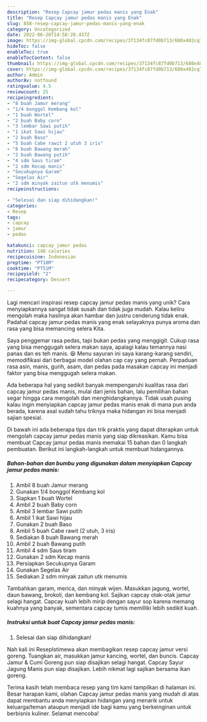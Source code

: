 ```yaml
---
description: "Resep Capcay jamur pedas manis yang Enak"
title: "Resep Capcay jamur pedas manis yang Enak"
slug: 858-resep-capcay-jamur-pedas-manis-yang-enak
category: Uncategorized
date: 2022-06-26T14:58:28.437Z
image: https://img-global.cpcdn.com/recipes/37134fc87fd0b713/680x482cq70/capcay-jamur-pedas-manis-foto-resep-utama.jpg
hideToc: false
enableToc: true
enableTocContent: false
thumbnail: https://img-global.cpcdn.com/recipes/37134fc87fd0b713/680x482cq70/capcay-jamur-pedas-manis-foto-resep-utama.jpg
cover: https://img-global.cpcdn.com/recipes/37134fc87fd0b713/680x482cq70/capcay-jamur-pedas-manis-foto-resep-utama.jpg
author: Admin
authorAv: notfound
ratingvalue: 4.5
reviewcount: 25
recipeingredient:
- "8 buah Jamur merang"
- "1/4 bonggol Kembang kol"
- "1 buah Wortel"
- "2 buah Baby corn"
- "3 lembar Sawi putih"
- "1 ikat Sawi hijau"
- "2 buah Baso"
- "5 buah Cabe rawit 2 utuh 3 iris"
- "8 buah Bawang merah"
- "2 buah Bawang putih"
- "4 sdm Saus tiram"
- "2 sdm Kecap manis"
- "Secukupnya Garam"
- "Segelas Air"
- "2 sdm minyak zaitun utk menumis"
recipeinstructions:

- "Selesai dan siap dihidangkan!"
categories:
- Resep
tags:
- capcay
- jamur
- pedas

katakunci: capcay jamur pedas 
nutrition: 148 calories
recipecuisine: Indonesian
preptime: "PT18M"
cooktime: "PT51M"
recipeyield: "2"
recipecategory: Dessert

---
```





Lagi mencari inspirasi resep capcay jamur pedas manis yang unik? Cara menyiapkannya sangat tidak susah dan tidak juga mudah. Kalau keliru mengolah maka hasilnya akan hambar dan justru cenderung tidak enak. Padahal capcay jamur pedas manis yang enak selayaknya punya aroma dan rasa yang bisa memancing selera Kita.





Saya penggemar rasa pedas, tapi bukan pedas yang menggigit. Cukup rasa yang bisa menggugah selera makan saya, apalagi kalau temannya nasi panas dan es teh manis. 😆 Menu sayuran ini saya karang-karang sendiri, memodifikasi dari berbagai model olahan cap cay yang pernah. Perpaduan rasa asin, manis, gurih, asam, dan pedas pada masakan capcay ini menjadi faktor yang bisa menggugah selera makan.

Ada beberapa hal yang sedikit banyak mempengaruhi kualitas rasa dari capcay jamur pedas manis, mulai dari jenis bahan, lalu pemilihan bahan segar hingga cara mengolah dan menghidangkannya. Tidak usah pusing kalau ingin menyiapkan capcay jamur pedas manis enak di mana pun anda berada, karena asal sudah tahu triknya maka hidangan ini bisa menjadi sajian spesial.






Di bawah ini ada beberapa tips dan trik praktis yang dapat diterapkan untuk mengolah capcay jamur pedas manis yang siap dikreasikan. Kamu bisa membuat Capcay jamur pedas manis memakai 15 bahan dan 0 langkah pembuatan. Berikut ini langkah-langkah untuk membuat hidangannya.

<!--inarticleads1-->

##### Bahan-bahan dan bumbu yang digunakan dalam menyiapkan Capcay jamur pedas manis:

1. Ambil 8 buah Jamur merang
1. Gunakan 1/4 bonggol Kembang kol
1. Siapkan 1 buah Wortel
1. Ambil 2 buah Baby corn
1. Ambil 3 lembar Sawi putih
1. Ambil 1 ikat Sawi hijau
1. Gunakan 2 buah Baso
1. Ambil 5 buah Cabe rawit (2 utuh, 3 iris)
1. Sediakan 8 buah Bawang merah
1. Ambil 2 buah Bawang putih
1. Ambil 4 sdm Saus tiram
1. Gunakan 2 sdm Kecap manis
1. Persiapkan Secukupnya Garam
1. Gunakan Segelas Air
1. Sediakan 2 sdm minyak zaitun utk menumis


Tambahkan garam, merica, dan minyak wijen. Masukkan jagung, wortel, daun bawang, brokoli, dan kembang kol. Sajikan capcay otak-otak jamur selagi hangat. Capcay kuah lebih mirip dengan sayur sop karena memang kuahnya yang banyak, sementara capcay tumis memilliki lebih sedikit kuah. 

<!--inarticleads2-->

##### Instruksi untuk buat Capcay jamur pedas manis:


1. Selesai dan siap dihidangkan!

Nah kali ini ResepIstimewa akan membagikan resep capcay jamur versi goreng. Tuangkan air, masukkan jamur kancing, wortel, dan buncis. Capcay Jamur &amp; Cumi Goreng pun siap disajikan selagi hangat. Capcay Sayur Jagung Manis pun siap disajikan. Lebih nikmat lagi sajikan bersama ikan goreng. 

Terima kasih telah membaca resep yang tim kami tampilkan di halaman ini. Besar harapan kami, olahan Capcay jamur pedas manis yang mudah di atas dapat membantu anda menyiapkan hidangan yang menarik untuk keluarga/teman ataupun menjadi ide bagi kamu yang berkeinginan untuk berbisnis kuliner. Selamat mencoba!
